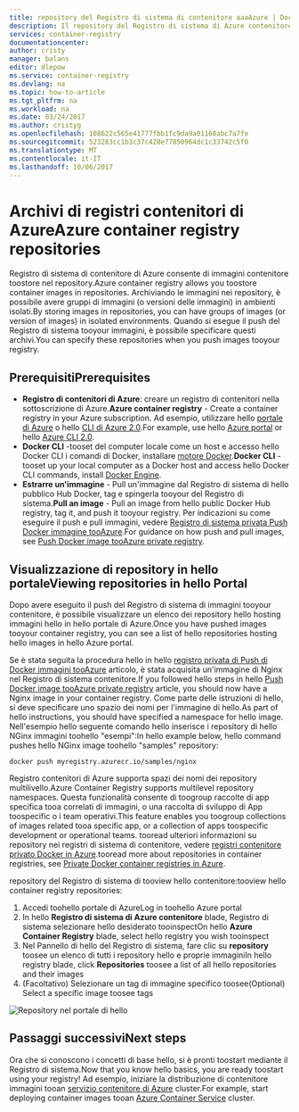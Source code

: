 ```yaml
---
title: repository del Registro di sistema di contenitore aaaAzure | Documenti Microsoft
description: Il repository del Registro di sistema di Azure contenitore toouse per le immagini Docker
services: container-registry
documentationcenter: 
author: cristy
manager: balans
editor: dlepow
ms.service: container-registry
ms.devlang: na
ms.topic: how-to-article
ms.tgt_pltfrm: na
ms.workload: na
ms.date: 03/24/2017
ms.author: cristyg
ms.openlocfilehash: 108622c565e41777fbb1fc9da9a01168abc7a7fe
ms.sourcegitcommit: 523283cc1b3c37c428e77850964dc1c33742c5f0
ms.translationtype: MT
ms.contentlocale: it-IT
ms.lasthandoff: 10/06/2017
---
```

# <a name="azure-container-registry-repositories"></a><span data-ttu-id="25974-103">Archivi di registri contenitori di Azure</span><span class="sxs-lookup"><span data-stu-id="25974-103">Azure container registry repositories</span></span>

<span data-ttu-id="25974-104">Registro di sistema di contenitore di Azure consente di immagini contenitore toostore nel repository.</span><span class="sxs-lookup"><span data-stu-id="25974-104">Azure container registry allows you toostore container images in repositories.</span></span> <span data-ttu-id="25974-105">Archiviando le immagini nei repository, è possibile avere gruppi di immagini (o versioni delle immagini) in ambienti isolati.</span><span class="sxs-lookup"><span data-stu-id="25974-105">By storing images in repositories, you can have groups of images (or version of images) in isolated environments.</span></span> <span data-ttu-id="25974-106">Quando si esegue il push del Registro di sistema tooyour immagini, è possibile specificare questi archivi.</span><span class="sxs-lookup"><span data-stu-id="25974-106">You can specify these repositories when you push images tooyour registry.</span></span>


## <a name="prerequisites"></a><span data-ttu-id="25974-107">Prerequisiti</span><span class="sxs-lookup"><span data-stu-id="25974-107">Prerequisites</span></span>
* <span data-ttu-id="25974-108">**Registro di contenitori di Azure**: creare un registro di contenitori nella sottoscrizione di Azure.</span><span class="sxs-lookup"><span data-stu-id="25974-108">**Azure container registry** - Create a container registry in your Azure subscription.</span></span> <span data-ttu-id="25974-109">Ad esempio, utilizzare hello [portale di Azure](container-registry-get-started-portal.md) o hello [CLI di Azure 2.0](container-registry-get-started-azure-cli.md).</span><span class="sxs-lookup"><span data-stu-id="25974-109">For example, use hello [Azure portal](container-registry-get-started-portal.md) or hello [Azure CLI 2.0](container-registry-get-started-azure-cli.md).</span></span>
* <span data-ttu-id="25974-110">**Docker CLI** -tooset del computer locale come un host e accesso hello Docker CLI i comandi di Docker, installare [motore Docker](https://docs.docker.com/engine/installation/).</span><span class="sxs-lookup"><span data-stu-id="25974-110">**Docker CLI** - tooset up your local computer as a Docker host and access hello Docker CLI commands, install [Docker Engine](https://docs.docker.com/engine/installation/).</span></span>
* <span data-ttu-id="25974-111">**Estrarre un'immagine** - Pull un'immagine dal Registro di sistema di hello pubblico Hub Docker, tag e spingerla tooyour del Registro di sistema.</span><span class="sxs-lookup"><span data-stu-id="25974-111">**Pull an image** - Pull an image from hello public Docker Hub registry, tag it, and push it tooyour registry.</span></span> <span data-ttu-id="25974-112">Per indicazioni su come eseguire il push e pull immagini, vedere [Registro di sistema privata Push Docker immagine tooAzure](container-registry-get-started-docker-cli.md).</span><span class="sxs-lookup"><span data-stu-id="25974-112">For guidance on how push and pull images, see [Push Docker image tooAzure private registry](container-registry-get-started-docker-cli.md).</span></span>


## <a name="viewing-repositories-in-hello-portal"></a><span data-ttu-id="25974-113">Visualizzazione di repository in hello portale</span><span class="sxs-lookup"><span data-stu-id="25974-113">Viewing repositories in hello Portal</span></span>

<span data-ttu-id="25974-114">Dopo avere eseguito il push del Registro di sistema di immagini tooyour contenitore, è possibile visualizzare un elenco dei repository hello hosting immagini hello in hello portale di Azure.</span><span class="sxs-lookup"><span data-stu-id="25974-114">Once you have pushed images tooyour container registry, you can see a list of hello repositories hosting hello images in hello Azure portal.</span></span>

<span data-ttu-id="25974-115">Se è stata seguita la procedura hello in hello [registro privata di Push di Docker immagini tooAzure](container-registry-get-started-docker-cli.md) articolo, è stata acquisita un'immagine di Nginx nel Registro di sistema contenitore.</span><span class="sxs-lookup"><span data-stu-id="25974-115">If you followed hello steps in hello [Push Docker image tooAzure private registry](container-registry-get-started-docker-cli.md) article, you should now have a Nginx image in your container registry.</span></span> <span data-ttu-id="25974-116">Come parte delle istruzioni di hello, si deve specificare uno spazio dei nomi per l'immagine di hello.</span><span class="sxs-lookup"><span data-stu-id="25974-116">As part of hello instructions, you should have specified a namespace for hello image.</span></span> <span data-ttu-id="25974-117">Nell'esempio hello seguente comando hello inserisce i repository di hello NGinx immagini toohello "esempi":</span><span class="sxs-lookup"><span data-stu-id="25974-117">In hello example below, hello command pushes hello NGinx image toohello "samples" repository:</span></span>

```
docker push myregistry.azurecr.io/samples/nginx
```
 <span data-ttu-id="25974-118">Registro contenitori di Azure supporta spazi dei nomi dei repository multilivello.</span><span class="sxs-lookup"><span data-stu-id="25974-118">Azure Container Registry supports multilevel repository namespaces.</span></span> <span data-ttu-id="25974-119">Questa funzionalità consente di toogroup raccolte di app specifica tooa correlati di immagini, o una raccolta di sviluppo di App toospecific o i team operativi.</span><span class="sxs-lookup"><span data-stu-id="25974-119">This feature enables you toogroup collections of images related tooa specific app, or a collection of apps toospecific development or operational teams.</span></span> <span data-ttu-id="25974-120">tooread ulteriori informazioni su repository nei registri di sistema di contenitore, vedere [registri contenitore privato Docker in Azure](container-registry-intro.md).</span><span class="sxs-lookup"><span data-stu-id="25974-120">tooread more about repositories in container registries, see [Private Docker container registries in Azure](container-registry-intro.md).</span></span>

<span data-ttu-id="25974-121">repository del Registro di sistema di tooview hello contenitore:</span><span class="sxs-lookup"><span data-stu-id="25974-121">tooview hello container registry repositories:</span></span>

1. <span data-ttu-id="25974-122">Accedi toohello portale di Azure</span><span class="sxs-lookup"><span data-stu-id="25974-122">Log in toohello Azure portal</span></span>
2. <span data-ttu-id="25974-123">In hello **Registro di sistema di Azure contenitore** blade, Registro di sistema selezionare hello desiderato tooinspect</span><span class="sxs-lookup"><span data-stu-id="25974-123">On hello **Azure Container Registry** blade, select hello registry you wish tooinspect</span></span>
3. <span data-ttu-id="25974-124">Nel Pannello di hello del Registro di sistema, fare clic su **repository** toosee un elenco di tutti i repository hello e proprie immagini</span><span class="sxs-lookup"><span data-stu-id="25974-124">In hello registry blade, click **Repositories** toosee a list of all hello repositories and their images</span></span>
4. <span data-ttu-id="25974-125">(Facoltativo) Selezionare un tag di immagine specifico toosee</span><span class="sxs-lookup"><span data-stu-id="25974-125">(Optional) Select a specific image toosee tags</span></span>

![Repository nel portale di hello](./media/container-registry-repositories/container-registry-repositories.png)


## <a name="next-steps"></a><span data-ttu-id="25974-127">Passaggi successivi</span><span class="sxs-lookup"><span data-stu-id="25974-127">Next steps</span></span>
<span data-ttu-id="25974-128">Ora che si conoscono i concetti di base hello, si è pronti toostart mediante il Registro di sistema.</span><span class="sxs-lookup"><span data-stu-id="25974-128">Now that you know hello basics, you are ready toostart using your registry!</span></span> <span data-ttu-id="25974-129">Ad esempio, iniziare la distribuzione di contenitore immagini tooan [servizio contenitore di Azure](https://azure.microsoft.com/documentation/services/container-service/) cluster.</span><span class="sxs-lookup"><span data-stu-id="25974-129">For example, start deploying container images tooan [Azure Container Service](https://azure.microsoft.com/documentation/services/container-service/) cluster.</span></span>

